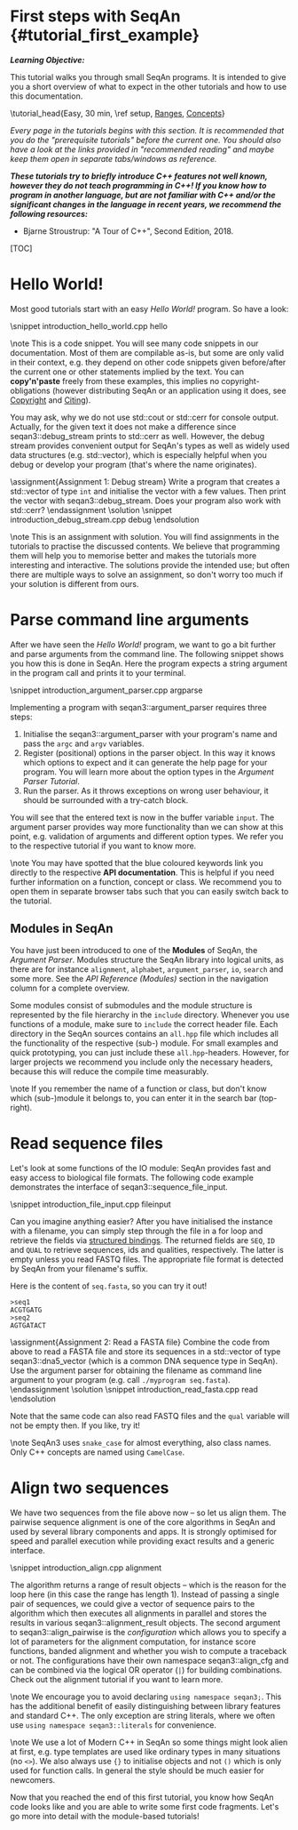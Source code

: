 # First steps with SeqAn {#tutorial_first_example}

***Learning Objective:***

This tutorial walks you through small SeqAn programs. It is intended to give you a short overview
of what to expect in the other tutorials and how to use this documentation.

\tutorial_head{Easy, 30 min, \ref setup, [Ranges](https://github.com/seqan/seqan3/wiki/Ranges)\,
                                         [Concepts](https://en.cppreference.com/w/cpp/language/constraints)}

*Every page in the tutorials begins with this section. It is recommended that you do the "prerequisite tutorials"
before the current one. You should also have a look at the links provided in "recommended reading" and maybe keep
them open in separate tabs/windows as reference.*

***These tutorials try to briefly introduce C++ features not well known, however they do not teach programming in C++!
If you know how to program in another language, but are not familiar with C++ and/or the significant
changes in the language in recent years, we recommend the following resources:***

  * Bjarne Stroustrup: "A Tour of C++", Second Edition, 2018.

[TOC]

# Hello World!

Most good tutorials start with an easy *Hello World!* program. So have a look:

\snippet introduction_hello_world.cpp hello

\note
This is a code snippet. You will see many code snippets in our documentation.
Most of them are compilable as-is, but some are only valid in their context,
e.g. they depend on other code snippets given before/after the current one or
other statements implied by the text. You can **copy'n'paste** freely from these examples,
this implies no copyright-obligations (however distributing SeqAn or an application
using it does, see [Copyright](https://docs.seqan.de/seqan/3-master-user/about_copyright.html) and [Citing](https://docs.seqan.de/seqan/3-master-user/about_citing.html)).

You may ask, why we do not use std::cout or std::cerr for console output.
Actually, for the given text it does not make a difference since seqan3::debug_stream prints to std::cerr as well.
However, the debug stream provides convenient output for SeqAn's types as well as widely used data structures
(e.g. std::vector), which is especially helpful when you debug or develop your program
(that's where the name originates).

\assignment{Assignment 1: Debug stream}
Write a program that creates a std::vector of type `int` and initialise the vector with a few values.
Then print the vector with seqan3::debug_stream. Does your program also work with std::cerr?
\endassignment
\solution
\snippet introduction_debug_stream.cpp debug
\endsolution

\note
This is an assignment with solution. You will find assignments in the tutorials to practise the discussed contents.
We believe that programming them will help you to memorise better and makes the tutorials more interesting and
interactive. The solutions provide the intended use; but often there are multiple ways to solve an assignment,
so don't worry too much if your solution is different from ours.

# Parse command line arguments

After we have seen the *Hello World!* program, we want to go a bit further and parse arguments from the command line.
The following snippet shows you how this is done in SeqAn. Here the program expects a string argument in the
program call and prints it to your terminal.

\snippet introduction_argument_parser.cpp argparse

Implementing a program with seqan3::argument_parser requires three steps:
1. Initialise the seqan3::argument_parser with your program's name and pass the `argc` and `argv` variables.
2. Register (positional) options in the parser object. In this way it knows which options to expect and
   it can generate the help page for your program. You will learn more about the option types in the *Argument Parser
   Tutorial*.
3. Run the parser. As it throws exceptions on wrong user behaviour, it should be surrounded with a try-catch block.

You will see that the entered text is now in the buffer variable `input`. The argument parser provides way more
functionality than we can show at this point, e.g. validation of arguments and different option types. We refer you
to the respective tutorial if you want to know more.

\note
You may have spotted that the blue coloured keywords link you directly to the respective **API documentation**.
This is helpful if you need further information on a function, concept or class. We recommend you to open them
in separate browser tabs such that you can easily switch back to the tutorial.

## Modules in SeqAn

You have just been introduced to one of the **Modules** of SeqAn, the *Argument Parser*.
Modules structure the SeqAn library into logical units, as there are for instance `alignment`, `alphabet`,
`argument_parser`, `io`, `search` and some more. See the *API Reference (Modules)* section in the
navigation column for a complete overview.

Some modules consist of submodules and the module structure is represented by the file hierarchy in the `include`
directory. Whenever you use functions of a module, make sure to `include` the correct header file.
Each directory in the SeqAn sources contains an `all.hpp` file which includes all the functionality
of the respective (sub-) module.
For small examples and quick prototyping, you can just include these `all.hpp`-headers.
However, for larger projects we recommend you include only the necessary headers, because this will reduce the
compile time measurably.

\note
If you remember the name of a function or class, but don't know which (sub-)module it belongs to,
you can enter it in the search bar (top-right).

# Read sequence files

Let's look at some functions of the IO module: SeqAn provides fast and easy access to biological file formats.
The following code example demonstrates the interface of seqan3::sequence_file_input.

\snippet introduction_file_input.cpp fileinput

Can you imagine anything easier? After you have initialised the instance with a filename,
you can simply step through the file in a for loop and retrieve the fields via
[structured bindings](https://en.cppreference.com/w/cpp/language/structured_binding).
The returned fields are `SEQ`, `ID` and `QUAL` to retrieve sequences, ids and qualities, respectively.
The latter is empty unless you read FASTQ files. The appropriate file format is detected by SeqAn from
your filename's suffix.

Here is the content of `seq.fasta`, so you can try it out!

~~~
>seq1
ACGTGATG
>seq2
AGTGATACT
~~~

\assignment{Assignment 2: Read a FASTA file}
Combine the code from above to read a FASTA file and store its sequences in a std::vector of type seqan3::dna5_vector
(which is a common DNA sequence type in SeqAn). Use the argument parser for obtaining the filename as command line
argument to your program (e.g. call `./myprogram seq.fasta`).
\endassignment
\solution
\snippet introduction_read_fasta.cpp read
\endsolution

Note that the same code can also read FASTQ files and the `qual` variable will not be empty then. If you like, try it!

\note
SeqAn3 uses `snake_case` for almost everything, also class names. Only C++ concepts are named using `CamelCase`.

# Align two sequences

We have two sequences from the file above now – so let us align them.
The pairwise sequence alignment is one of the core algorithms in SeqAn and used by several library components
and apps. It is strongly optimised for speed and parallel execution while providing exact results and a
generic interface.

\snippet introduction_align.cpp alignment

The algorithm returns a range of result objects – which is the reason for the loop here (in this case the range
has length 1). Instead of passing a single pair of sequences, we could give a vector of sequence pairs to the
algorithm which then executes all alignments in parallel and stores the results in various seqan3::alignment_result
objects. The second argument to seqan3::align_pairwise is the *configuration* which allows you to specify
a lot of parameters for the alignment computation, for instance score functions, banded alignment and whether
you wish to compute a traceback or not. The configurations have their own namespace seqan3::align_cfg and can
be combined via the logical OR operator (`|`) for building combinations. Check out the alignment tutorial if you want
to learn more.

\note
We encourage you to avoid declaring `using namespace seqan3;`. This has the additional benefit of easily distinguishing
between library features and standard C++. The only exception are string literals, where we often use
`using namespace seqan3::literals` for convenience.

\note
We use a lot of Modern C++ in SeqAn so some things might look alien at first,
e.g. type templates are used like ordinary types in many situations (no `<>`).
We also always use `{}` to initialise objects and not `()` which is only used for function calls.
In general the style should be much easier for newcomers.

Now that you reached the end of this first tutorial, you know how SeqAn code looks like and you are able
to write some first code fragments. Let's go more into detail with the module-based tutorials!

